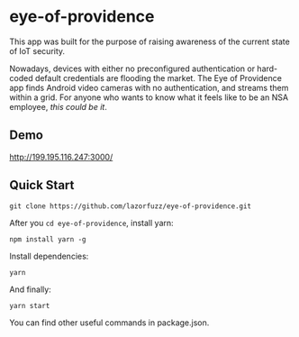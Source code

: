# eye-of-providence

This app was built for the purpose of raising awareness of the current state of IoT security.

Nowadays, devices with either no preconfigured authentication or hard-coded default credentials are flooding the market. The Eye of Providence app finds Android video cameras with no authentication, and streams them within a grid. For anyone who wants to know what it feels like to be an NSA employee, *this could be it*.


## Demo

http://199.195.116.247:3000/


## Quick Start

```
git clone https://github.com/lazorfuzz/eye-of-providence.git
```
After you `cd eye-of-providence`, install yarn:
```
npm install yarn -g
```
Install dependencies:
```
yarn
```
And finally:
```
yarn start
```

You can find other useful commands in package.json.
